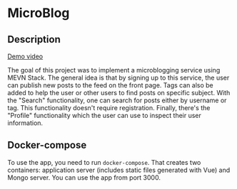 # MicroBlog
## Description
[Demo video](https://www.youtube.com/watch?v=67sJ_u-rwxs)

The goal of this project was to implement a microblogging service using MEVN Stack. The general idea is that 
by signing up to this service, the user can publish new posts to the feed on the front page. Tags can also be 
added to help the user or other users to find posts on specific subject. With the "Search" functionality, 
one can search for posts either by username or tag. This functionality doesn't require registration. Finally, 
there's the "Profile" functionality which the user can use to inspect their user information.

## Docker-compose
To use the app, you need to run ```docker-compose```. That creates two containers: application server (includes static 
files generated with Vue) and Mongo server. You can use the app from port 3000.
